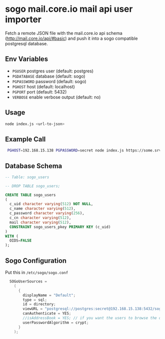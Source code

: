 # sogo mail.core.io mail api user importer

Fetch a remote JSON file with the mail.core.io api schema (http://mail.core.io/api/#basic)
and push it into a sogo compatible postgresql database.

## Env Variables

* `PGUSER` postgres user (default: postgres)
* `PGDATABASE` database (default: sogo)
* `PGPASSWORD` password (default: sogo)
* `PGHOST` host (default: localhost)
* `PGPORT` port (default: 5432)
* `VERBOSE` enable verbose output (default: no)

## Usage

```sh
node index.js <url-to-json>
```

## Example Call
```sh
 PGHOST=192.168.15.138 PGPASSWORD=secret node index.js https://some.srv.customer.skylime.net/mail/export.json?token=232323232323
```

## Database Schema

```sql
-- Table: sogo_users

-- DROP TABLE sogo_users;

CREATE TABLE sogo_users
(
  c_uid character varying(512) NOT NULL,
  c_name character varying(512),
  c_password character varying(256),
  c_cn character varying(512),
  mail character varying(512),
  CONSTRAINT sogo_users_pkey PRIMARY KEY (c_uid)
)
WITH (
  OIDS=FALSE
);
```

## Sogo Configuration

Put this in `/etc/sogo/sogo.conf`

```c
  SOGoUserSources =
    (
      {
        displayName = "Default";
        type = sql;
        id = directory;
        viewURL = "postgresql://postgres:secret@192.168.15.138:5432/sogo/sogo_users";
        canAuthenticate = YES;
        //isAddressBook = YES; // if you want the users to browse the others
        userPasswordAlgorithm = crypt;
      }
    );

```
